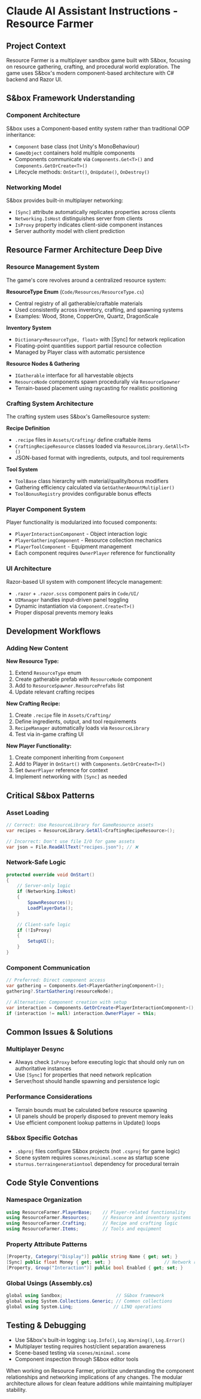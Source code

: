 # Claude AI Assistant Instructions - Resource Farmer

## Project Context

Resource Farmer is a multiplayer sandbox game built with S&box, focusing on resource gathering, crafting, and procedural world exploration. The game uses S&box's modern component-based architecture with C# backend and Razor UI.

## S&box Framework Understanding

### Component Architecture

S&box uses a Component-based entity system rather than traditional OOP inheritance:

- `Component` base class (not Unity's MonoBehaviour)
- `GameObject` containers hold multiple components
- Components communicate via `Components.Get<T>()` and `Components.GetOrCreate<T>()`
- Lifecycle methods: `OnStart()`, `OnUpdate()`, `OnDestroy()`

### Networking Model

S&box provides built-in multiplayer networking:

- `[Sync]` attribute automatically replicates properties across clients
- `Networking.IsHost` distinguishes server from clients
- `IsProxy` property indicates client-side component instances
- Server authority model with client prediction

## Resource Farmer Architecture Deep Dive

### Resource Management System

The game's core revolves around a centralized resource system:

**ResourceType Enum** (`Code/Resources/ResourceType.cs`)

- Central registry of all gatherable/craftable materials
- Used consistently across inventory, crafting, and spawning systems
- Examples: Wood, Stone, CopperOre, Quartz, DragonScale

**Inventory System**

- `Dictionary<ResourceType, float>` with [Sync] for network replication
- Floating-point quantities support partial resource collection
- Managed by Player class with automatic persistence

**Resource Nodes & Gathering**

- `IGatherable` interface for all harvestable objects
- `ResourceNode` components spawn procedurally via `ResourceSpawner`
- Terrain-based placement using raycasting for realistic positioning

### Crafting System Architecture

The crafting system uses S&box's GameResource system:

**Recipe Definition**

- `.recipe` files in `Assets/Crafting/` define craftable items
- `CraftingRecipeResource` classes loaded via `ResourceLibrary.GetAll<T>()`
- JSON-based format with ingredients, outputs, and tool requirements

**Tool System**

- `ToolBase` class hierarchy with material/quality/bonus modifiers
- Gathering efficiency calculated via `GetGatherAmountMultiplier()`
- `ToolBonusRegistry` provides configurable bonus effects

### Player Component System

Player functionality is modularized into focused components:

- `PlayerInteractionComponent` - Object interaction logic
- `PlayerGatheringComponent` - Resource collection mechanics
- `PlayerToolComponent` - Equipment management
- Each component requires `OwnerPlayer` reference for functionality

### UI Architecture

Razor-based UI system with component lifecycle management:

- `.razor` + `.razor.scss` component pairs in `Code/UI/`
- `UIManager` handles input-driven panel toggling
- Dynamic instantiation via `Component.Create<T>()`
- Proper disposal prevents memory leaks

## Development Workflows

### Adding New Content

**New Resource Type:**

1. Extend `ResourceType` enum
2. Create gatherable prefab with `ResourceNode` component
3. Add to `ResourceSpawner.ResourcePrefabs` list
4. Update relevant crafting recipes

**New Crafting Recipe:**

1. Create `.recipe` file in `Assets/Crafting/`
2. Define ingredients, output, and tool requirements
3. `RecipeManager` automatically loads via `ResourceLibrary`
4. Test via in-game crafting UI

**New Player Functionality:**

1. Create component inheriting from `Component`
2. Add to Player in `OnStart()` with `Components.GetOrCreate<T>()`
3. Set `OwnerPlayer` reference for context
4. Implement networking with `[Sync]` as needed

## Critical S&box Patterns

### Asset Loading

```csharp
// Correct: Use ResourceLibrary for GameResource assets
var recipes = ResourceLibrary.GetAll<CraftingRecipeResource>();

// Incorrect: Don't use file I/O for game assets
var json = File.ReadAllText("recipes.json"); // ❌
```

### Network-Safe Logic

```csharp
protected override void OnStart()
{
    // Server-only logic
    if (Networking.IsHost)
    {
        SpawnResources();
        LoadPlayerData();
    }

    // Client-safe logic
    if (!IsProxy)
    {
        SetupUI();
    }
}
```

### Component Communication

```csharp
// Preferred: Direct component access
var gathering = Components.Get<PlayerGatheringComponent>();
gathering?.StartGathering(resourceNode);

// Alternative: Component creation with setup
var interaction = Components.GetOrCreate<PlayerInteractionComponent>();
if (interaction != null) interaction.OwnerPlayer = this;
```

## Common Issues & Solutions

### Multiplayer Desync

- Always check `IsProxy` before executing logic that should only run on authoritative instances
- Use `[Sync]` for properties that need network replication
- Server/host should handle spawning and persistence logic

### Performance Considerations

- Terrain bounds must be calculated before resource spawning
- UI panels should be properly disposed to prevent memory leaks
- Use efficient component lookup patterns in Update() loops

### S&box Specific Gotchas

- `.sbproj` files configure S&box projects (not `.csproj` for game logic)
- Scene system requires `scenes/minimal.scene` as startup scene
- `sturnus.terraingenerationtool` dependency for procedural terrain

## Code Style Conventions

### Namespace Organization

```csharp
using ResourceFarmer.PlayerBase;    // Player-related functionality
using ResourceFarmer.Resources;     // Resource and inventory systems
using ResourceFarmer.Crafting;      // Recipe and crafting logic
using ResourceFarmer.Items;         // Tools and equipment
```

### Property Attribute Patterns

```csharp
[Property, Category("Display")] public string Name { get; set; }
[Sync] public float Money { get; set; }                    // Network replicated
[Property, Group("Interaction")] public bool Enabled { get; set; }
```

### Global Usings (Assembly.cs)

```csharp
global using Sandbox;                    // S&box framework
global using System.Collections.Generic; // Common collections
global using System.Linq;               // LINQ operations
```

## Testing & Debugging

- Use S&box's built-in logging: `Log.Info()`, `Log.Warning()`, `Log.Error()`
- Multiplayer testing requires host/client separation awareness
- Scene-based testing via `scenes/minimal.scene`
- Component inspection through S&box editor tools

When working on Resource Farmer, prioritize understanding the component relationships and networking implications of any changes. The modular architecture allows for clean feature additions while maintaining multiplayer stability.
